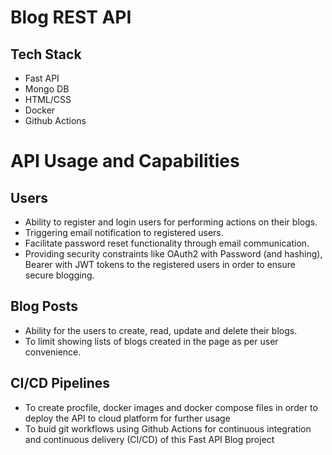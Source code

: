 # Blog REST API
## Tech Stack
 - Fast API
 - Mongo DB
 - HTML/CSS
 - Docker
 - Github Actions 
 # API Usage and Capabilities 
 ## Users
  - Ability to register and login users for performing actions on their blogs.
  - Triggering email notification to registered users.
  - Facilitate password reset functionality through email communication.
  - Providing security constraints like OAuth2 with Password (and hashing), Bearer with JWT tokens to the registered users in order to ensure secure blogging.
 ## Blog Posts
  - Ability for the users to create, read, update and delete their blogs.
  - To limit showing lists of blogs created in the page as per user convenience.
 ## CI/CD Pipelines
  - To create procfile, docker images and docker compose files in order to deploy the API to cloud platform for further usage
  - To buid git workflows using Github Actions for continuous integration and continuous delivery (CI/CD) of this Fast API Blog project
